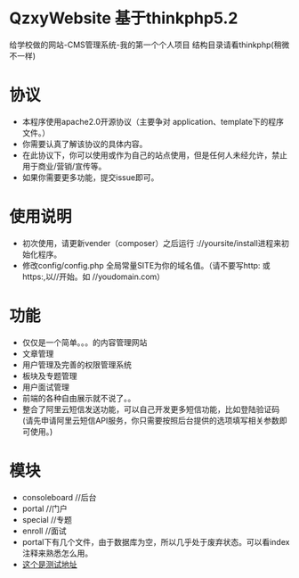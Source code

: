 # QzxyWebsite 基于thinkphp5.2
给学校做的网站-CMS管理系统-我的第一个个人项目
结构目录请看thinkphp(稍微不一样)

# 协议
* 本程序使用apache2.0开源协议（主要争对 application、template下的程序文件。）
* 你需要认真了解该协议的具体内容。
* 在此协议下，你可以使用或作为自己的站点使用，但是任何人未经允许，禁止用于商业/营销/宣传等。
* 如果你需要更多功能，提交issue即可。

# 使用说明
* 初次使用，请更新vender（composer）之后运行 ://yoursite/install进程来初始化程序。
* 修改config/config.php 全局常量SITE为你的域名值。（请不要写http: 或 https:,以//开始。如 //youdomain.com）

# 功能
* 仅仅是一个简单。。。的内容管理网站
* 文章管理
* 用户管理及完善的权限管理系统
* 板块及专题管理
* 用户面试管理
* 前端的各种自由展示就不说了。。
* 整合了阿里云短信发送功能，可以自己开发更多短信功能，比如登陆验证码(请先申请阿里云短信API服务，你只需要按照后台提供的选项填写相关参数即可使用。)

# 模块
* consoleboard //后台
* portal  //门户
* special  //专题
* enroll //面试
* portal下有几个文件，由于数据库为空，所以几乎处于废弃状态。可以看index注释来熟悉怎么用。
* [这个是测试地址](http://qzxy.starsriver.club)
